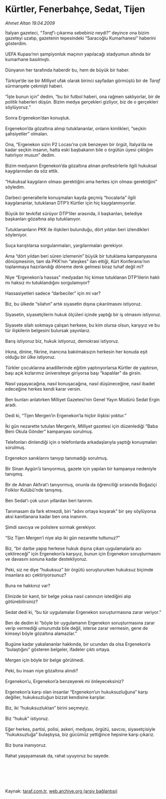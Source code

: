# Kürtler, Fenerbahçe, Sedat, Tijen

*Ahmet Altan 19.04.2009*

<div class="taraf_structure_2col_1zq">
<div class="margen_n">



 <p>İtalyan gazeteci, “<i>Taraf’</i>ı çıkarma sebebiniz neydi?” deyince ona bizim gazeteyi uzatıp, gazetenin tepesindeki “Saracoğlu Kumarhanesi” haberini gösterdim. <br/><br/>UEFA Kupası’nın şampiyonluk maçının yapılacağı stadyumun altında bir kumarhane basılmıştı. <br/><br/>Dünyanın her tarafında haberdir bu, hem de büyük bir haber. <br/><br/>Türkiye’de ise bir <i>Milliyet</i> ufak olarak birinci sayfadan görmüştü bir de <i>Taraf</i> sürmanşete çekmişti haberi. <br/><br/>“İşte bunun için” dedim, “bu bir futbol haberi, ona rağmen saklıyorlar, bir de politik haberleri düşün. Bizim medya gerçekleri gizliyor, biz de o gerçekleri söylüyoruz.” <br/><br/>Sonra Ergenekon’dan konuştuk. <br/><br/>Ergenekon’da gözaltına alınıp tutuklananlar, onların kimlikleri, “seçkin şahsiyetler” olmaları. <br/><br/>Ona, “Ergenekon sizin P2 Locası’na çok benzeyen bir örgüt, İtalya’da ne kadar seçkin insanın, hatta eski başbakanın bile o örgütün üyesi çıktığını hatırlıyor musun” dedim. <br/><br/>Bizim medyanın Ergenekon’da gözaltına alınan profesörlerle ilgili hukuksal kaygılarından da söz ettik. <br/><br/>“Hukuksal kaygıların olması gerektiğini ama herkes için olması gerektiğini” söyledim. <br/><br/>Darbeci generallerle konuşmaları kayda geçmiş “hocalarla” ilgili kaygılananlar, tutuklanan DTP’li Kürtler için hiç kaygılanmıyorlar. <br/><br/>Büyük bir tevkifat sürüyor DTP’liler arasında, il başkanları, belediye başkanları gözaltına alıp tutuklanıyor. <br/><br/>Tutuklananların PKK ile ilişkileri bulunduğu, dört yıldan beri izlendikleri söyleniyor. <br/><br/>Suça karıştılarsa sorgulanmaları, yargılanmaları gerekiyor. <br/><br/>Ama “dört yıldan beri süren izlemenin” büyük bir tutuklama kampanyasına dönüşmesinin, tam da PKK’nın “ateşkes” ilan ettiği, Kürt Konferansı’nın toplanmaya hazırlandığı döneme denk gelmesi biraz tuhaf değil mi? <br/><br/>Niye “Ergenekon’a hassas” medyadan hiç kimse tutuklanan DTP’lilerin haklı mı haksız mı tutuklandığını sorgulamıyor? <br/><br/>Hassasiyetleri sadece “darbeciler” için mi var? <br/><br/>Biz, bu ülkede “silahın” artık siyasetin dışına çıkarılmasını istiyoruz. <br/><br/>Siyasetin, siyasetçilerin hukuk ölçüleri içinde yaptığı bir iş olmasını istiyoruz. <br/><br/>Siyasete silah sokmaya çalışan herkese, bu kim olursa olsun, karşıyız ve bu tür ilişkilerin belgesini bulursak yayınlarız. <br/><br/>Barış istiyoruz biz, hukuk istiyoruz, demokrasi istiyoruz. <br/><br/>Irkına, dinine, fikrine, inancına bakılmaksızın herkesin her konuda eşit olduğu bir ülke istiyoruz. <br/><br/>Türkler çocuklarına anadillerinde eğitim yaptırıyorlarsa Kürtler de yaptırsın, başı açık kızlarımız üniversiteye giriyorsa başı “kapalılar” da girsin. <br/><br/>Nasıl yaşayacağına, nasıl konuşacağına, nasıl düşüneceğine, nasıl ibadet edeceğine herkes kendi karar versin. <br/><br/>Ben bunları anlatırken Milliyet Gazetesi’nin Genel Yayın Müdürü Sedat Ergin aradı. <br/><br/>Dedi ki, “Tijen Mergen’in Ergenekon’la hiçbir ilişkisi yoktur.” <br/><br/>İki gün nezarette tutulan Mergen’e, <i>Milliyet</i> gazetesi için düzenlediği “Baba Beni Okula Gönder” kampanyası sorulmuş. <br/><br/>Telefonları dinlendiği için o telefonlarda arkadaşlarıyla yaptığı konuşmaları sorulmuş. <br/><br/>Ergenekon sanıklarını tanıyıp tanımadığı sorulmuş. <br/><br/>Bir Sinan Aygün’ü tanıyormuş, gazete için yapılan bir kampanya nedeniyle tanışmış. <br/><br/>Bir de Adnan Akfırat’ı tanıyormuş, onunla da öğrenciliği sırasında Boğaziçi Folklor Kulübü’nde tanışmış. <br/><br/>Ben Sedat’ı çok uzun yıllardan beri tanırım. <br/><br/>Tanımasam da fark etmezdi, biri “adını ortaya koyarak” bir şey söylüyorsa aksi kanıtlanana kadar ben ona inanırım. <br/><br/>Şimdi savcıya ve polislere sormak gerekiyor. <br/><br/>“Siz Tijen Mergen’i niye alıp iki gün nezarette tuttunuz?” <br/><br/>Biz, “bir darbe yapıp herkese hukuk dışına çıkan uygulamalarla acı çektireceği” için Ergenekon’a karşıyız, bunun için Ergenekon soruşturmasını ve davasını sonuna kadar destekliyoruz. <br/><br/>Peki, siz ne diye “hukuksuz” bir örgütü soruştururken hukuksuz biçimde insanlara acı çektiriyorsunuz? <br/><br/>Buna ne hakkınız var? <br/><br/>Elinizde bir kanıt, bir belge yoksa nasıl canınızın istediğini alıp götürebilirsiniz? <br/><br/>Sedat dedi ki, “bu tür uygulamalar Ergenekon soruşturmasına zarar veriyor.” <br/><br/>Ben de dedim ki “böyle bir uygulamanın Ergenekon soruşturmasına zarar verip vermediği umurumda bile değil, isterse zarar vermesin, gene de kimseyi böyle gözaltına alamazlar.” <br/><br/>Bugüne kadar yakalananlar hakkında, bir ucundan da olsa Ergenekon’a “bulaştığını” gösteren belgeler, ifadeler çıktı ortaya. <br/><br/>Mergen için böyle bir belge görülmedi. <br/><br/>Peki, bu insan niye gözaltına alındı? <br/><br/>Ergenekon’u, Ergenekon’a benzeyerek mi önleyeceksiniz? <br/><br/>Ergenekon’a karşı olan insanlar “Ergenekon’un hukuksuzluğuna” karşı değiller, hukuksuzluğun bizzat kendisine karşılar. <br/><br/>Biz, iki “hukuksuzluktan” birini seçmeyiz. <br/><br/>Biz “hukuk” istiyoruz. <br/><br/>Eğer herkes, partisi, polisi, askeri, medyası, örgütü, savcısı, siyasetçisiyle “hukuksuzluğa” bulaştıysa, biz gücümüz yettiğince hepsine karşı çıkarız. <br/><br/>Biz buna inanıyoruz. <br/><br/>Rahat yaşayamasak da, rahat uyuyoruz bu sayede.</p>
<br/>
<br/>
<br/>



<br/>


<div id="taraf_not">
</div>

</div>


</div>

Kaynak: [taraf.com.tr](http://www.taraf.com.tr:80/makale/5107.htm), [web.archive.org (arşiv bağlantısı)](http://web.archive.org/web/20090905090209/http://www.taraf.com.tr:80/makale/5107.htm)
